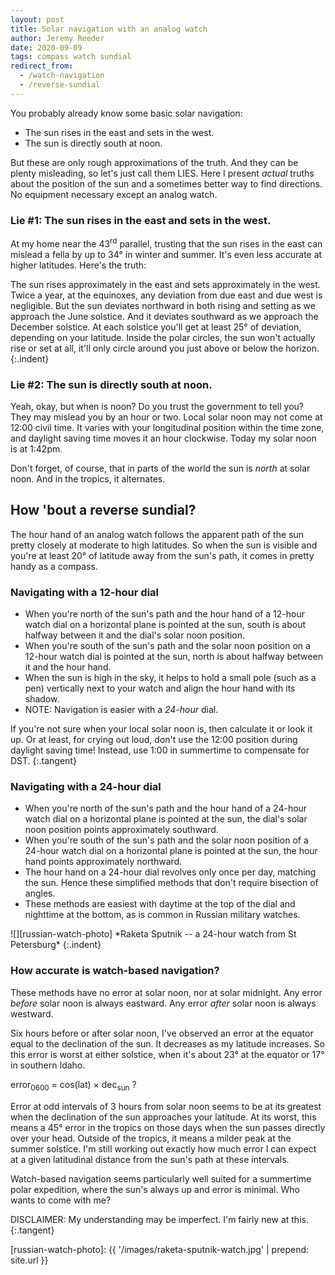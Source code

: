 ```yaml
---
layout: post
title: Solar navigation with an analog watch
author: Jeremy Reeder
date: 2020-09-09
tags: compass watch sundial
redirect_from:
  - /watch-navigation
  - /reverse-sundial
---
```


You probably already know some basic solar navigation:
- The sun rises in the east and sets in the west.
- The sun is directly south at noon.

But these are only rough approximations of the truth. And they can be plenty
misleading, so let's just call them LIES. Here I present _actual_ truths about
the position of the sun and a sometimes better way to find directions. No
equipment necessary except an analog watch.

### Lie #1: The sun rises in the east and sets in the west.

At my home near the 43<sup>rd</sup> parallel, trusting that the sun rises in
the east can mislead a fella by up to 34° in winter and summer. It's even less
accurate at higher latitudes. Here's the truth:

The sun rises approximately in the east and sets approximately in the west.
Twice a year, at the equinoxes, any deviation from due east and due west is
negligible.  But the sun deviates northward in both rising and setting as we
approach the June solstice.  And it deviates southward as we approach the
December solstice.  At each solstice you'll get at least 25° of deviation,
depending on your latitude.  Inside the polar circles, the sun won't actually
rise or set at all, it'll only circle around you just above or below the
horizon.
{:.indent}

### Lie #2: The sun is directly south at noon.

Yeah, okay, but when is noon? Do you trust the government to tell you? They may
mislead you by an hour or two. Local solar noon may not come at 12:00 civil
time. It varies with your longitudinal position within the time zone, and
daylight saving time moves it an hour clockwise. Today my solar noon is at
1:42pm.

Don't forget, of course, that in parts of the world the sun is _north_ at solar
noon. And in the tropics, it alternates.

## How 'bout a reverse sundial?

The hour hand of an analog watch follows the apparent path of the sun pretty
closely at moderate to high latitudes. So when the sun is visible and you're at
least 20° of latitude away from the sun's path, it comes in pretty handy as a
compass.

### Navigating with a 12-hour dial
- When you're north of the sun's path and the hour hand of a 12-hour watch dial on a horizontal plane is pointed at the sun, south is about halfway between it and the dial's solar noon position.
- When you're south of the sun's path and the solar noon position on a 12-hour watch dial is pointed at the sun, north is about halfway between it and the hour hand.
- When the sun is high in the sky, it helps to hold a small pole (such as a pen) vertically next to your watch and align the hour hand with its shadow.
- NOTE: Navigation is easier with a _24-hour_ dial.

If you're not sure when your local solar noon is, then calculate it or look it
up. Or at least, for crying out loud, don't use the 12:00 position during
daylight saving time! Instead, use 1:00 in summertime to compensate for DST.
{:.tangent}

### Navigating with a 24-hour dial
- When you're north of the sun's path and the hour hand of a 24-hour watch dial on a horizontal plane is pointed at the sun, the dial's solar noon position points approximately southward.
- When you're south of the sun's path and the solar noon position of a 24-hour watch dial on a horizontal plane is pointed at the sun, the hour hand points approximately northward.
- The hour hand on a 24-hour dial revolves only once per day, matching the sun. Hence these simplified methods that don't require bisection of angles.
- These methods are easiest with daytime at the top of the dial and nighttime at the bottom, as is common in Russian military watches.

<div class="gallery" markdown="1">
![][russian-watch-photo]
*Raketa Sputnik -- a 24-hour watch from St Petersburg*
{:.indent}
</div>

### How accurate is watch-based navigation?

These methods have no error at solar noon, nor at solar midnight. Any error
_before_ solar noon is always eastward. Any error _after_ solar noon is always
westward.

Six hours before or after solar noon, I've observed an error at the equator
equal to the declination of the sun. It decreases as my latitude increases. So
this error is worst at either solstice, when it's about 23° at the equator or
17° in southern Idaho.

error<sub>0600</sub> = cos(lat) × dec<sub>sun</sub> ?

Error at odd intervals of 3 hours from solar noon seems to be at its greatest
when the declination of the sun approaches your latitude. At its worst, this
means a 45° error in the tropics on those days when the sun passes directly
over your head. Outside of the tropics, it means a milder peak at the summer
solstice. I'm still working out exactly how much error I can expect at a given
latitudinal distance from the sun's path at these intervals.

Watch-based navigation seems particularly well suited for a summertime polar
expedition, where the sun's always up and error is minimal. Who wants to come
with me?

DISCLAIMER: My understanding may be imperfect. I'm fairly new at this.
{:.tangent}


[russian-watch-photo]: {{ '/images/raketa-sputnik-watch.jpg' | prepend: site.url }}
